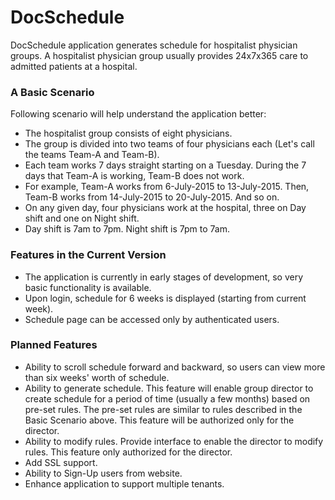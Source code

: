 # DocSchedule #

DocSchedule application generates schedule for hospitalist
physician groups. A hospitalist physician group usually
provides 24x7x365 care to admitted patients at a hospital.

### A Basic Scenario ###

Following scenario will help understand the application better:

* The hospitalist group consists of eight physicians.
* The group is divided into two teams of four physicians
  each (Let's call the teams Team-A and Team-B).
* Each team works 7 days straight starting on a Tuesday. During
  the 7 days that Team-A is working, Team-B does not work.
* For example, Team-A works from 6-July-2015 to 13-July-2015. Then,
  Team-B works from 14-July-2015 to 20-July-2015. And so on.
* On any given day, four physicians work at the hospital,
  three on Day shift and one on Night shift.
* Day shift is 7am to 7pm. Night shift is 7pm to 7am.

### Features in the Current Version ###
* The application is currently in early stages of development, so very
  basic functionality is available.
* Upon login, schedule for 6 weeks is displayed (starting from current week).
* Schedule page can be accessed only by authenticated users.

### Planned Features ###
* Ability to scroll schedule forward and backward, so users can view
more than six weeks' worth of schedule.
* Ability to generate schedule. This feature will enable group director
  to create schedule for a period of time (usually a few months) based
  on pre-set rules. The pre-set rules are similar to rules described in
  the Basic Scenario above. This feature will be authorized only for
  the director.
* Ability to modify rules. Provide interface to enable the director
  to modify rules. This feature only authorized for the director.
* Add SSL support.
* Ability to Sign-Up users from website.
* Enhance application to support multiple tenants.
